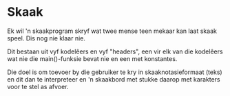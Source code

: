 # Skaak
Ek wil 'n skaakprogram skryf wat twee mense teen mekaar kan laat skaak speel. Dis nog nie klaar nie.

Dit bestaan uit vyf kodelêers en vyf "headers", een vir elk van die kodelêers wat nie die main()-funksie bevat nie en een met
konstantes.

Die doel is om toevoer by die gebruiker te kry in skaaknotasieformaat (teks) en dit dan te interpreteer en 'n skaakbord met stukke 
daarop met karakters voor te stel as afvoer.
